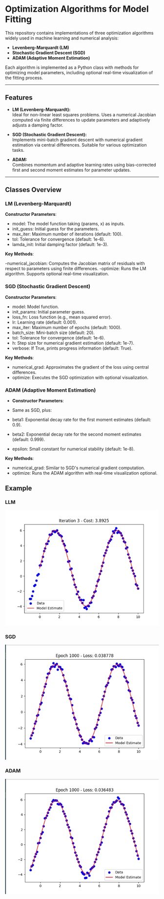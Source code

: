 # Optimization Algorithms for Model Fitting

This repository contains implementations of three optimization algorithms widely used in machine learning and numerical analysis:

- **Levenberg-Marquardt (LM)**
- **Stochastic Gradient Descent (SGD)**
- **ADAM (Adaptive Moment Estimation)**

Each algorithm is implemented as a Python class with methods for optimizing model parameters, including optional real-time visualization of the fitting process.

---

## Features

- **LM (Levenberg-Marquardt):**  
  Ideal for non-linear least squares problems. Uses a numerical Jacobian computed via finite differences to update parameters and adaptively adjusts a damping factor.

- **SGD (Stochastic Gradient Descent):**  
  Implements mini-batch gradient descent with numerical gradient estimation via central differences. Suitable for various optimization tasks.

- **ADAM:**  
  Combines momentum and adaptive learning rates using bias-corrected first and second moment estimates for parameter updates.

---

## Classes Overview
### LM (Levenberg-Marquardt)
**Constructor Parameters**:

- model: The model function taking (params, x) as inputs.
- init_guess: Initial guess for the parameters.
- max_iter: Maximum number of iterations (default: 100).
- tol: Tolerance for convergence (default: 1e-6).
- lamda_init: Initial damping factor (default: 1e-3).

**Key Methods**:

-numerical_jacobian: Computes the Jacobian matrix of residuals with respect to parameters using finite differences.
-optimize: Runs the LM algorithm. Supports optional real-time visualization.
### SGD (Stochastic Gradient Descent)
**Constructor Parameters**:

- model: Model function.
- init_params: Initial parameter guess.
- loss_fn: Loss function (e.g., mean squared error).
- lr: Learning rate (default: 0.001).
- max_iter: Maximum number of epochs (default: 1000).
- batch_size: Mini-batch size (default: 20).
- tol: Tolerance for convergence (default: 1e-6).
- h: Step size for numerical gradient estimation (default: 1e-7).
- verbose: If True, prints progress information (default: True).

**Key Methods**:

- numerical_grad: Approximates the gradient of the loss using central differences.
- optimize: Executes the SGD optimization with optional visualization.
### ADAM (Adaptive Moment Estimation)
- **Constructor Parameters**:

- Same as SGD, plus:
- beta1: Exponential decay rate for the first moment estimates (default: 0.9).
- beta2: Exponential decay rate for the second moment estimates (default: 0.999).
- epsilon: Small constant for numerical stability (default: 1e-8).

**Key Methods**:

- numerical_grad: Similar to SGD's numerical gradient computation.
- optimize: Runs the ADAM algorithm with real-time visualization optional.

## Example 

### LLM 

![Screenshot](images/LM.png)

### SGD 

![Screenshot](images/SGD.png)

### ADAM 

![Screenshot](images/ADAM.png)